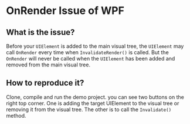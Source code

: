 # OnRender Issue of WPF

## What is the issue?
Before your `UIElement` is added to the main visual tree, the `UIElement` may call `OnRender` every time when `InvalidateRender()` is called.
But the `OnRender` will never be called when the `UIElement` has been added and removed from the main visual tree.

## How to reproduce it?
Clone, compile and run the demo project. you can see two buttons on the right top corner. One is adding the target UIElement to the visual tree or removing it from the visual tree. The other is to call the `Invalidate()` method.
